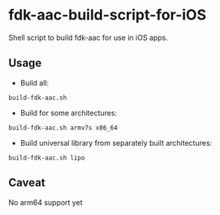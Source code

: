 # fdk-aac-build-script-for-iOS

Shell script to build fdk-aac for use in iOS apps.

## Usage

* Build all:

```
build-fdk-aac.sh
```

* Build for some architectures:

```
build-fdk-aac.sh armv7s x86_64
```

* Build universal library from separately built architectures:

```
build-fdk-aac.sh lipo
```

## Caveat

No arm64 support yet
